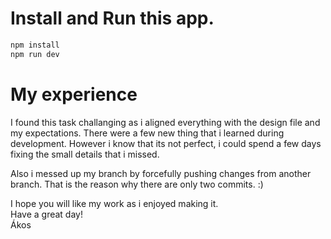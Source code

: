 # Install and Run this app.


```bash
npm install
npm run dev
```
# My experience

I found this task challanging as i aligned everything with the design file and my expectations. There were a few new thing that i learned during development.
However i know that its not perfect, i could spend a few days fixing the small details that i missed.

Also i messed up my branch by forcefully pushing changes from another branch. That is the reason why there are only two commits. :)

I hope you will like my work as i enjoyed making it.  
Have a great day!  
Ákos  
